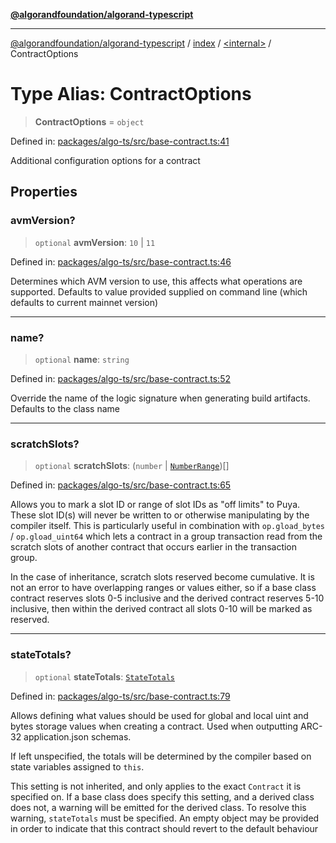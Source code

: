 [**@algorandfoundation/algorand-typescript**](../../../README.md)

***

[@algorandfoundation/algorand-typescript](../../../README.md) / [index](../../README.md) / [\<internal\>](../README.md) / ContractOptions

# Type Alias: ContractOptions

> **ContractOptions** = `object`

Defined in: [packages/algo-ts/src/base-contract.ts:41](https://github.com/algorandfoundation/puya-ts/blob/main/packages/algo-ts/src/base-contract.ts#L41)

Additional configuration options for a contract

## Properties

### avmVersion?

> `optional` **avmVersion**: `10` \| `11`

Defined in: [packages/algo-ts/src/base-contract.ts:46](https://github.com/algorandfoundation/puya-ts/blob/main/packages/algo-ts/src/base-contract.ts#L46)

Determines which AVM version to use, this affects what operations are supported.
Defaults to value provided supplied on command line (which defaults to current mainnet version)

***

### name?

> `optional` **name**: `string`

Defined in: [packages/algo-ts/src/base-contract.ts:52](https://github.com/algorandfoundation/puya-ts/blob/main/packages/algo-ts/src/base-contract.ts#L52)

Override the name of the logic signature when generating build artifacts.
Defaults to the class name

***

### scratchSlots?

> `optional` **scratchSlots**: (`number` \| [`NumberRange`](NumberRange.md))[]

Defined in: [packages/algo-ts/src/base-contract.ts:65](https://github.com/algorandfoundation/puya-ts/blob/main/packages/algo-ts/src/base-contract.ts#L65)

Allows you to mark a slot ID or range of slot IDs as "off limits" to Puya.
These slot ID(s) will never be written to or otherwise manipulating by the compiler itself.
This is particularly useful in combination with `op.gload_bytes` / `op.gload_uint64`
which lets a contract in a group transaction read from the scratch slots of another contract
that occurs earlier in the transaction group.

In the case of inheritance, scratch slots reserved become cumulative. It is not an error
to have overlapping ranges or values either, so if a base class contract reserves slots
0-5 inclusive and the derived contract reserves 5-10 inclusive, then within the derived
contract all slots 0-10 will be marked as reserved.

***

### stateTotals?

> `optional` **stateTotals**: [`StateTotals`](StateTotals.md)

Defined in: [packages/algo-ts/src/base-contract.ts:79](https://github.com/algorandfoundation/puya-ts/blob/main/packages/algo-ts/src/base-contract.ts#L79)

Allows defining what values should be used for global and local uint and bytes storage
values when creating a contract. Used when outputting ARC-32 application.json schemas.

If left unspecified, the totals will be determined by the compiler based on state
variables assigned to `this`.

This setting is not inherited, and only applies to the exact `Contract` it is specified
on. If a base class does specify this setting, and a derived class does not, a warning
will be emitted for the derived class. To resolve this warning, `stateTotals` must be
specified. An empty object may be provided in order to indicate that this contract should
revert to the default behaviour
